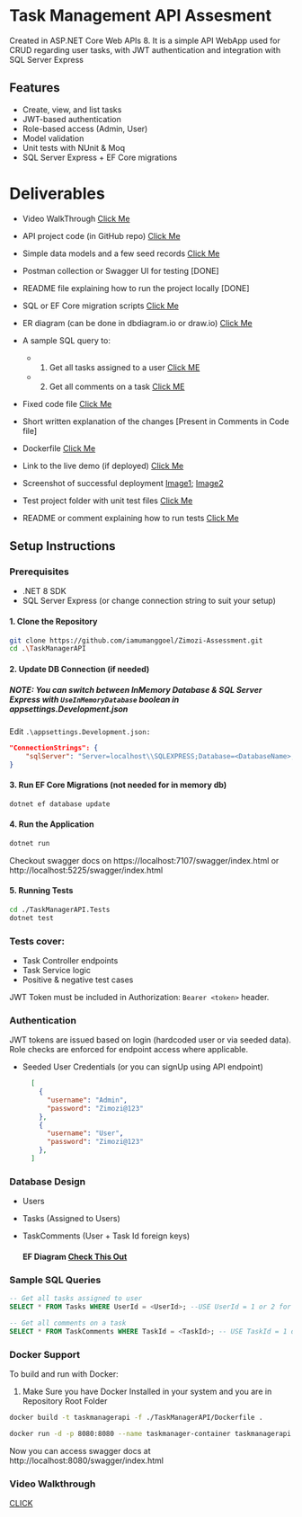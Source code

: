 # Task Management API Assesment
Created in ASP.NET Core Web APIs 8. It is a simple API WebApp used for CRUD regarding user tasks, with JWT authentication and integration with SQL Server Express

## Features

- Create, view, and list tasks
- JWT-based authentication
- Role-based access (Admin, User)
- Model validation
- Unit tests with NUnit & Moq
- SQL Server Express + EF Core migrations



# Deliverables
- Video WalkThrough [Click Me](https://www.loom.com/share/9f9f13824a1849cfb0b7f6b6561f2360?sid=eb344e28-259d-4728-97a1-e3b1306bda1a)
- API project code (in GitHub repo) [Click Me](https://github.com/iamumanggoel/Zimozi-Assessment)
- Simple data models and a few seed records [Click Me](https://github.com/iamumanggoel/Zimozi-Assessment/tree/main/TaskManagerAPI/Entities)
- Postman collection or Swagger UI for testing [DONE]
- README file explaining how to run the project locally [DONE]
  
- SQL or EF Core migration scripts [Click Me](https://github.com/iamumanggoel/Zimozi-Assessment/tree/main/TaskManagerAPI/Migrations)
- ER diagram (can be done in dbdiagram.io or draw.io) [Click Me](https://github.com/iamumanggoel/Zimozi-Assessment/blob/main/ER_Diagram.png)
- A sample SQL query to:
    - 1. Get all tasks assigned to a user [Click ME](https://github.com/iamumanggoel/Zimozi-Assessment/blob/main/README.md#sample-sql-queries)
    - 2. Get all comments on a task [Click ME](https://github.com/iamumanggoel/Zimozi-Assessment/blob/main/README.md#sample-sql-queries)

- Fixed code file [Click Me](https://github.com/iamumanggoel/Zimozi-Assessment/blob/main/ErrorFix.cs)
- Short written explanation of the changes [Present in Comments in Code file]

- Dockerfile [Click Me](https://github.com/iamumanggoel/Zimozi-Assessment/blob/main/TaskManagerAPI/Dockerfile)
- Link to the live demo (if deployed) [Click Me](https://zimozi-assessment-oh8s.onrender.com/swagger/index.html)
- Screenshot of successful deployment [Image1](https://github.com/iamumanggoel/Zimozi-Assessment/blob/main/SuccessFullyDeployed.png); [Image2](https://github.com/iamumanggoel/Zimozi-Assessment/blob/main/SuccessFullyDeployed_2.png)

- Test project folder with unit test files [Click Me](https://github.com/iamumanggoel/Zimozi-Assessment/tree/main/TaskManagerAPI.Tests)
- README or comment explaining how to run tests [Click Me](https://github.com/iamumanggoel/Zimozi-Assessment/blob/main/README.md#5-running-tests)



## Setup Instructions

### Prerequisites
- .NET 8 SDK
- SQL Server Express (or change connection string to suit your setup)


#### 1. Clone the Repository

```bash
git clone https://github.com/iamumanggoel/Zimozi-Assessment.git
cd .\TaskManagerAPI

```
#### 2. Update DB Connection (if needed) 
 ##### NOTE: You can switch between InMemory Database & SQL Server Express with ```UseInMemoryDatabase``` boolean in appsettings.Development.json
   
Edit ```.\appsettings.Development.json:```
```json
"ConnectionStrings": {
    "sqlServer": "Server=localhost\\SQLEXPRESS;Database=<DatabaseName>;Trusted_Connection=True;TrustServerCertificate=True;"
}
```

#### 3. Run EF Core Migrations (not needed for in memory db)
```bash
dotnet ef database update
```

#### 4. Run the Application
```bash
dotnet run
```
Checkout swagger docs on https://localhost:7107/swagger/index.html or http://localhost:5225/swagger/index.html

#### 5. Running Tests
```bash
cd ./TaskManagerAPI.Tests
dotnet test
```

### Tests cover:
  - Task Controller endpoints
  - Task Service logic
  - Positive & negative test cases

JWT Token must be included in Authorization: ```Bearer <token>``` header.

### Authentication
JWT tokens are issued based on login (hardcoded user or via seeded data). Role checks are enforced for endpoint access where applicable.

- Seeded User Credentials (or you can signUp using API endpoint)
  ```json
    [
      {
        "username": "Admin",
        "password": "Zimozi@123"
      },
      {
        "username": "User",
        "password": "Zimozi@123"
      },
    ]
  ```
  
 ### Database Design
- Users

- Tasks (Assigned to Users)

- TaskComments (User + Task Id foreign keys)

   #### EF Diagram [Check This Out](https://github.com/iamumanggoel/Zimozi-Assessment/blob/main/ER_Diagram.png)

### Sample SQL Queries

```sql
-- Get all tasks assigned to user
SELECT * FROM Tasks WHERE UserId = <UserId>; --USE UserId = 1 or 2 for seeded data
```

```sql 
-- Get all comments on a task
SELECT * FROM TaskComments WHERE TaskId = <TaskId>; -- USE TaskId = 1 or 2 for seeded data
```
### Docker Support 
To build and run with Docker:
  1. Make Sure you have Docker Installed in your system and you are in Repository Root Folder
```bash
docker build -t taskmanagerapi -f ./TaskManagerAPI/Dockerfile .
```

```bash
docker run -d -p 8080:8080 --name taskmanager-container taskmanagerapi
```

Now you can access swagger docs at http://localhost:8080/swagger/index.html



### Video Walkthrough
[CLICK](https://www.loom.com/share/9f9f13824a1849cfb0b7f6b6561f2360?sid=eb344e28-259d-4728-97a1-e3b1306bda1a)


